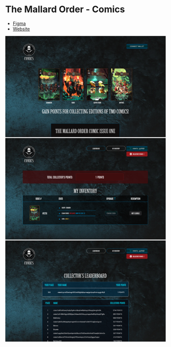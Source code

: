 # The Mallard Order - Comics

- [Figma](https://www.figma.com/file/tj5eRZzOoB3WimzN3GTiIB/TMO-Comics-Platform-for-Dev?type=design&mode=dev)
- [Website](https://comics.mallardorder.io/)

<img src='./docs/preview_home.png' />
<img src='./docs/preview_inventory.png' />
<img src='./docs/preview_leaderboard.png' />
